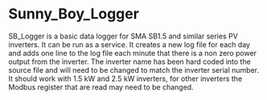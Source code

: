 # Sunny_Boy_Logger
SB_Logger is a basic data logger for SMA SB1.5 and similar series PV inverters. It can be run as a service. It creates a new log file for each day and adds one line to the log file each minute that there is a non zero power output from the inverter. The inverter name has been hard coded into the source file and will need to be changed to match the inverter serial number. It should work with 1.5 kW and 2.5 kW inverters, for other inverters the Modbus register that are read may need to be changed.

